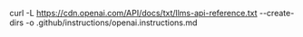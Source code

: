 curl -L https://cdn.openai.com/API/docs/txt/llms-api-reference.txt --create-dirs -o .github/instructions/openai.instructions.md
